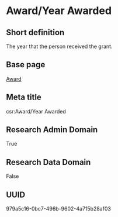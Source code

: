 # Award/Year Awarded
## Short definition
The year that the person received the grant.
## Base page
[Award](../../Objects/Award.md)
## Meta title
csr:Award/Year Awarded
## Research Admin Domain
True
## Research Data Domain
False
## UUID
979a5c16-0bc7-496b-9602-4a715b28af03
